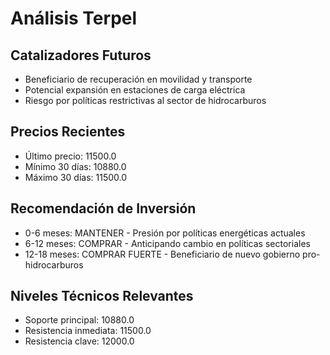 # Análisis Terpel

## Catalizadores Futuros

- Beneficiario de recuperación en movilidad y transporte
- Potencial expansión en estaciones de carga eléctrica
- Riesgo por políticas restrictivas al sector de hidrocarburos

## Precios Recientes

- Último precio: 11500.0
- Mínimo 30 días: 10880.0
- Máximo 30 días: 11500.0

## Recomendación de Inversión

- 0-6 meses: MANTENER - Presión por políticas energéticas actuales
- 6-12 meses: COMPRAR - Anticipando cambio en políticas sectoriales
- 12-18 meses: COMPRAR FUERTE - Beneficiario de nuevo gobierno pro-hidrocarburos

## Niveles Técnicos Relevantes

- Soporte principal: 10880.0
- Resistencia inmediata: 11500.0
- Resistencia clave: 12000.0
